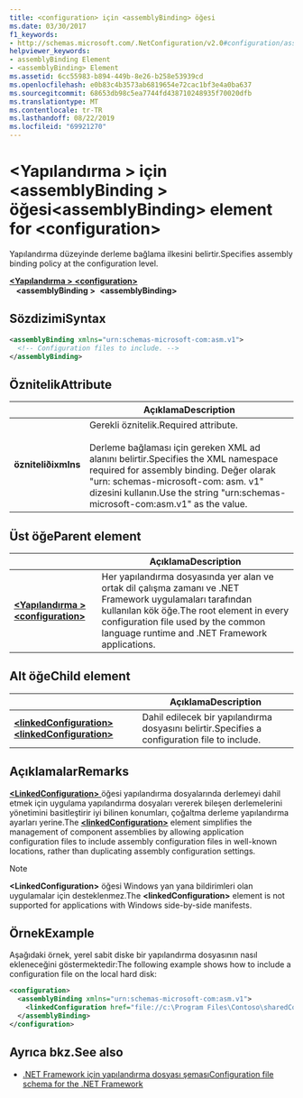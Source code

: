 ```yaml
---
title: <configuration> için <assemblyBinding> öğesi
ms.date: 03/30/2017
f1_keywords:
- http://schemas.microsoft.com/.NetConfiguration/v2.0#configuration/assemblyBinding
helpviewer_keywords:
- assemblyBinding Element
- <assemblyBinding> Element
ms.assetid: 6cc55983-b894-449b-8e26-b258e53939cd
ms.openlocfilehash: e0b83c4b3573ab6819654e72cac1bf3e4a0ba637
ms.sourcegitcommit: 68653db98c5ea7744fd438710248935f70020dfb
ms.translationtype: MT
ms.contentlocale: tr-TR
ms.lasthandoff: 08/22/2019
ms.locfileid: "69921270"
---
```

# <a name="assemblybinding-element-for-configuration"></a><span data-ttu-id="11611-102">\<Yapılandırma > için \<assemblyBinding > öğesi</span><span class="sxs-lookup"><span data-stu-id="11611-102">\<assemblyBinding> element for \<configuration></span></span>

<span data-ttu-id="11611-103">Yapılandırma düzeyinde derleme bağlama ilkesini belirtir.</span><span class="sxs-lookup"><span data-stu-id="11611-103">Specifies assembly binding policy at the configuration level.</span></span>

<span data-ttu-id="11611-104">[ **\<Yapılandırma >** ](configuration-element.md) </span><span class="sxs-lookup"><span data-stu-id="11611-104">[**\<configuration>**](configuration-element.md) </span></span>  
<span data-ttu-id="11611-105">&nbsp;&nbsp; **\<assemblyBinding >**</span><span class="sxs-lookup"><span data-stu-id="11611-105">&nbsp;&nbsp;**\<assemblyBinding>**</span></span>

## <a name="syntax"></a><span data-ttu-id="11611-106">Sözdizimi</span><span class="sxs-lookup"><span data-stu-id="11611-106">Syntax</span></span>

```xml
<assemblyBinding xmlns="urn:schemas-microsoft-com:asm.v1">
  <!-- Configuration files to include. -->
</assemblyBinding>
```

## <a name="attribute"></a><span data-ttu-id="11611-107">Öznitelik</span><span class="sxs-lookup"><span data-stu-id="11611-107">Attribute</span></span>

|           | <span data-ttu-id="11611-108">Açıklama</span><span class="sxs-lookup"><span data-stu-id="11611-108">Description</span></span> |
| --------- | ----------- |
| <span data-ttu-id="11611-109">**özniteliði**</span><span class="sxs-lookup"><span data-stu-id="11611-109">**xmlns**</span></span> | <span data-ttu-id="11611-110">Gerekli öznitelik.</span><span class="sxs-lookup"><span data-stu-id="11611-110">Required attribute.</span></span><br><br><span data-ttu-id="11611-111">Derleme bağlaması için gereken XML ad alanını belirtir.</span><span class="sxs-lookup"><span data-stu-id="11611-111">Specifies the XML namespace required for assembly binding.</span></span> <span data-ttu-id="11611-112">Değer olarak "urn: schemas-microsoft-com: asm. v1" dizesini kullanın.</span><span class="sxs-lookup"><span data-stu-id="11611-112">Use the string "urn:schemas-microsoft-com:asm.v1" as the value.</span></span> |

## <a name="parent-element"></a><span data-ttu-id="11611-113">Üst öğe</span><span class="sxs-lookup"><span data-stu-id="11611-113">Parent element</span></span>

|     | <span data-ttu-id="11611-114">Açıklama</span><span class="sxs-lookup"><span data-stu-id="11611-114">Description</span></span> |
| --- | ----------- |
| [<span data-ttu-id="11611-115"> **\<Yapılandırma >** </span><span class="sxs-lookup"><span data-stu-id="11611-115">**\<configuration>**</span></span>](configuration-element.md) | <span data-ttu-id="11611-116">Her yapılandırma dosyasında yer alan ve ortak dil çalışma zamanı ve .NET Framework uygulamaları tarafından kullanılan kök öğe.</span><span class="sxs-lookup"><span data-stu-id="11611-116">The root element in every configuration file used by the common language runtime and .NET Framework applications.</span></span> |

## <a name="child-element"></a><span data-ttu-id="11611-117">Alt öğe</span><span class="sxs-lookup"><span data-stu-id="11611-117">Child element</span></span>

|     | <span data-ttu-id="11611-118">Açıklama</span><span class="sxs-lookup"><span data-stu-id="11611-118">Description</span></span> |
| --- | ----------- |
| [<span data-ttu-id="11611-119"> **\<linkedConfiguration>** </span><span class="sxs-lookup"><span data-stu-id="11611-119">**\<linkedConfiguration>**</span></span>](linkedconfiguration-element.md) | <span data-ttu-id="11611-120">Dahil edilecek bir yapılandırma dosyasını belirtir.</span><span class="sxs-lookup"><span data-stu-id="11611-120">Specifies a configuration file to include.</span></span> |

## <a name="remarks"></a><span data-ttu-id="11611-121">Açıklamalar</span><span class="sxs-lookup"><span data-stu-id="11611-121">Remarks</span></span>

<span data-ttu-id="11611-122">[ **\<LinkedConfiguration>** ](linkedconfiguration-element.md) öğesi yapılandırma dosyalarında derlemeyi dahil etmek için uygulama yapılandırma dosyaları vererek bileşen derlemelerini yönetimini basitleştirir iyi bilinen konumları, çoğaltma derleme yapılandırma ayarları yerine.</span><span class="sxs-lookup"><span data-stu-id="11611-122">The [**\<linkedConfiguration>**](linkedconfiguration-element.md) element simplifies the management of component assemblies by allowing application configuration files to include assembly configuration files in well-known locations, rather than duplicating assembly configuration settings.</span></span>

> [!NOTE]
> <span data-ttu-id="11611-123">**\<LinkedConfiguration>** öğesi Windows yan yana bildirimleri olan uygulamalar için desteklenmez.</span><span class="sxs-lookup"><span data-stu-id="11611-123">The **\<linkedConfiguration>** element is not supported for applications with Windows side-by-side manifests.</span></span>

## <a name="example"></a><span data-ttu-id="11611-124">Örnek</span><span class="sxs-lookup"><span data-stu-id="11611-124">Example</span></span>

<span data-ttu-id="11611-125">Aşağıdaki örnek, yerel sabit diske bir yapılandırma dosyasının nasıl ekleneceğini göstermektedir:</span><span class="sxs-lookup"><span data-stu-id="11611-125">The following example shows how to include a configuration file on the local hard disk:</span></span>

```xml
<configuration>
  <assemblyBinding xmlns="urn:schemas-microsoft-com:asm.v1">
    <linkedConfiguration href="file://c:\Program Files\Contoso\sharedConfig.xml" />
  </assemblyBinding>
</configuration>
```

## <a name="see-also"></a><span data-ttu-id="11611-126">Ayrıca bkz.</span><span class="sxs-lookup"><span data-stu-id="11611-126">See also</span></span>

- [<span data-ttu-id="11611-127">.NET Framework için yapılandırma dosyası şeması</span><span class="sxs-lookup"><span data-stu-id="11611-127">Configuration file schema for the .NET Framework</span></span>](index.md)
